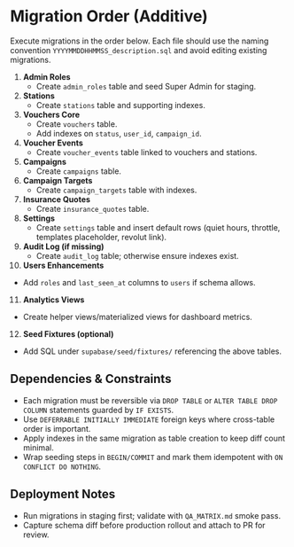 # Migration Order (Additive)

Execute migrations in the order below. Each file should use the naming convention `YYYYMMDDHHMMSS_description.sql` and avoid editing existing migrations.

1. **Admin Roles**
   - Create `admin_roles` table and seed Super Admin for staging.
2. **Stations**
   - Create `stations` table and supporting indexes.
3. **Vouchers Core**
   - Create `vouchers` table.
   - Add indexes on `status`, `user_id`, `campaign_id`.
4. **Voucher Events**
   - Create `voucher_events` table linked to vouchers and stations.
5. **Campaigns**
   - Create `campaigns` table.
6. **Campaign Targets**
   - Create `campaign_targets` table with indexes.
7. **Insurance Quotes**
   - Create `insurance_quotes` table.
8. **Settings**
   - Create `settings` table and insert default rows (quiet hours, throttle, templates placeholder, revolut link).
9. **Audit Log (if missing)**
   - Create `audit_log` table; otherwise ensure indexes exist.
10. **Users Enhancements**
   - Add `roles` and `last_seen_at` columns to `users` if schema allows.
11. **Analytics Views**
   - Create helper views/materialized views for dashboard metrics.
12. **Seed Fixtures (optional)**
   - Add SQL under `supabase/seed/fixtures/` referencing the above tables.

## Dependencies & Constraints
- Each migration must be reversible via `DROP TABLE` or `ALTER TABLE DROP COLUMN` statements guarded by `IF EXISTS`.
- Use `DEFERRABLE INITIALLY IMMEDIATE` foreign keys where cross-table order is important.
- Apply indexes in the same migration as table creation to keep diff count minimal.
- Wrap seeding steps in `BEGIN/COMMIT` and mark them idempotent with `ON CONFLICT DO NOTHING`.

## Deployment Notes
- Run migrations in staging first; validate with `QA_MATRIX.md` smoke pass.
- Capture schema diff before production rollout and attach to PR for review.

